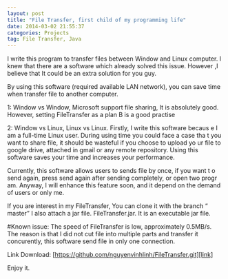 ```yaml
---
layout: post
title: "File Transfer, first child of my programming life"
date: 2014-03-02 21:55:37
categories: Projects
tag: File Transfer, Java
---
```


I write this program to transfer files between Window and Linux computer. 
I knew that there are a software which already solved this issue. However
,I believe that It could be an extra solution for you guy.

By using this software (required available LAN network), you can save time
 when transfer file to another computer.

1: Window vs Window, Microsoft  support file sharing, It is absolutely good. However, setting FileTransfer as a plan B is a good practise

2: Window vs Linux, Linux vs Linux. Firstly, I write this software becaus
e I am a full-time Linux user. During using time you could face a case tha
t you want to share file, it should be wasteful if you choose to upload yo
ur file to google drive, attached in gmail or any remote repository. Using
 this software saves your time and increases  your performance.

Currently, this software allows users to sends file by once, if you want t
o send again, press send again after sending completely, or open two progr
am. Anyway, I will enhance this feature soon, and it depend on the demand 
of users or only me.

If you are interest in my FileTransfer, You can clone it with the branch “
master”
I also attach a jar file. FileTransfer.jar. It is an executable jar file.

#Known issue: The speed of FileTransfer is low, approximately 0.5MB/s. The reason is that I did not cut file into multiple parts and transfer it concurently, this software send file in only one connection.

Link Download: [https://github.com/nguyenvinhlinh/FileTransfer.git][link]

[link]: https://github.com/nguyenvinhlinh/FileTransfer.git

 Enjoy it.
